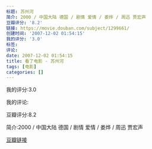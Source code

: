 ```yaml
---
标题: 苏州河
简介: 2000 / 中国大陆 德国 / 剧情 爱情 / 娄烨 / 周迅 贾宏声
豆瓣评分: '8.2'
链接: https://movie.douban.com/subject/1299661/
创建时间: '2007-12-02 01:54:15'
我的评分: '3.0'
标签:
评论:
date: 2007-12-02 01:54:15
title: 看了电影 - 苏州河
tags: [电影]
categories: []
---
```


我的评分:3.0

我的评论:

豆瓣评分:8.2

简介:2000 / 中国大陆 德国 / 剧情 爱情 / 娄烨 / 周迅 贾宏声

[豆瓣链接](https://movie.douban.com/subject/1299661/)


